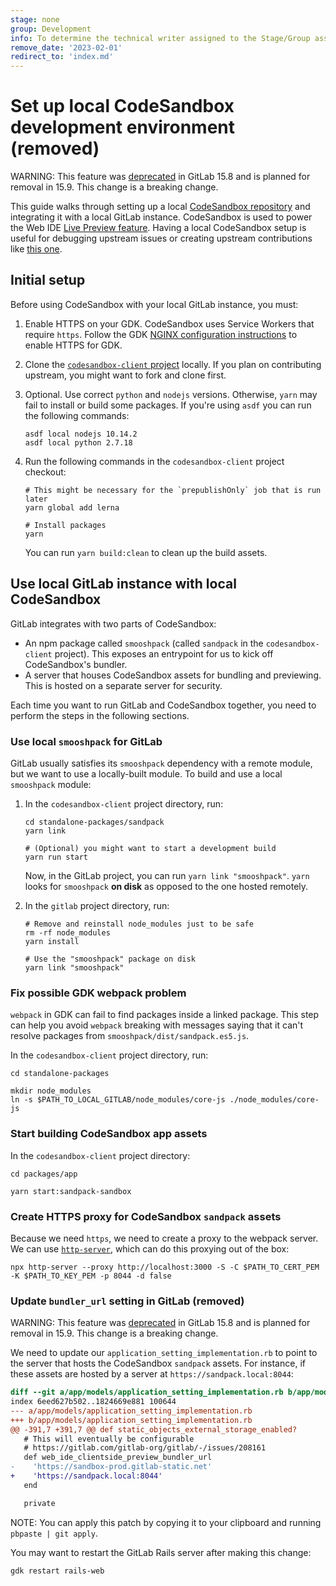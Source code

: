 ```yaml
---
stage: none
group: Development
info: To determine the technical writer assigned to the Stage/Group associated with this page, see https://about.gitlab.com/handbook/product/ux/technical-writing/#assignments
remove_date: '2023-02-01'
redirect_to: 'index.md'
---
```


# Set up local CodeSandbox development environment (removed)

WARNING:
This feature was [deprecated](https://gitlab.com/gitlab-org/gitlab/-/merge_requests/108627) in GitLab 15.8
and is planned for removal in 15.9. This change is a breaking change.

This guide walks through setting up a local [CodeSandbox repository](https://github.com/codesandbox/codesandbox-client) and integrating it with a local GitLab instance. CodeSandbox
is used to power the Web IDE [Live Preview feature](../../user/project/web_ide/index.md#live-preview-removed). Having a local CodeSandbox setup is useful for debugging upstream issues or
creating upstream contributions like [this one](https://github.com/codesandbox/codesandbox-client/pull/5137).

## Initial setup

Before using CodeSandbox with your local GitLab instance, you must:

1. Enable HTTPS on your GDK. CodeSandbox uses Service Workers that require `https`.
   Follow the GDK [NGINX configuration instructions](https://gitlab.com/gitlab-org/gitlab-development-kit/-/blob/main/doc/howto/nginx.md) to enable HTTPS for GDK.
1. Clone the [`codesandbox-client` project](https://github.com/codesandbox/codesandbox-client)
   locally. If you plan on contributing upstream, you might want to fork and clone first.
1. Optional. Use correct `python` and `nodejs` versions. Otherwise, `yarn` may fail to
   install or build some packages. If you're using `asdf` you can run the following commands:

   ```shell
   asdf local nodejs 10.14.2
   asdf local python 2.7.18
   ```

1. Run the following commands in the `codesandbox-client` project checkout:

   ```shell
   # This might be necessary for the `prepublishOnly` job that is run later
   yarn global add lerna

   # Install packages
   yarn
   ```

   You can run `yarn build:clean` to clean up the build assets.

## Use local GitLab instance with local CodeSandbox

GitLab integrates with two parts of CodeSandbox:

- An npm package called `smooshpack` (called `sandpack` in the `codesandbox-client` project).
  This exposes an entrypoint for us to kick off CodeSandbox's bundler.
- A server that houses CodeSandbox assets for bundling and previewing. This is hosted
  on a separate server for security.

Each time you want to run GitLab and CodeSandbox together, you need to perform the
steps in the following sections.

### Use local `smooshpack` for GitLab

GitLab usually satisfies its `smooshpack` dependency with a remote module, but we want
to use a locally-built module. To build and use a local `smooshpack` module:

1. In the `codesandbox-client` project directory, run:

   ```shell
   cd standalone-packages/sandpack
   yarn link

   # (Optional) you might want to start a development build
   yarn run start
   ```

   Now, in the GitLab project, you can run `yarn link "smooshpack"`. `yarn` looks
   for `smooshpack` **on disk** as opposed to the one hosted remotely.

1. In the `gitlab` project directory, run:

   ```shell
   # Remove and reinstall node_modules just to be safe
   rm -rf node_modules
   yarn install

   # Use the "smooshpack" package on disk
   yarn link "smooshpack"
   ```

### Fix possible GDK webpack problem

`webpack` in GDK can fail to find packages inside a linked package. This step can help
you avoid `webpack` breaking with messages saying that it can't resolve packages from
`smooshpack/dist/sandpack.es5.js`.

In the `codesandbox-client` project directory, run:

```shell
cd standalone-packages

mkdir node_modules
ln -s $PATH_TO_LOCAL_GITLAB/node_modules/core-js ./node_modules/core-js
```

### Start building CodeSandbox app assets

In the `codesandbox-client` project directory:

```shell
cd packages/app

yarn start:sandpack-sandbox
```

### Create HTTPS proxy for CodeSandbox `sandpack` assets

Because we need `https`, we need to create a proxy to the webpack server. We can use
[`http-server`](https://www.npmjs.com/package/http-server), which can do this proxying
out of the box:

```shell
npx http-server --proxy http://localhost:3000 -S -C $PATH_TO_CERT_PEM -K $PATH_TO_KEY_PEM -p 8044 -d false
```

### Update `bundler_url` setting in GitLab (removed)

WARNING:
This feature was [deprecated](https://gitlab.com/gitlab-org/gitlab/-/merge_requests/108627) in GitLab 15.8
and is planned for removal in 15.9. This change is a breaking change.

We need to update our `application_setting_implementation.rb` to point to the server that hosts the
CodeSandbox `sandpack` assets. For instance, if these assets are hosted by a server at `https://sandpack.local:8044`:

```patch
diff --git a/app/models/application_setting_implementation.rb b/app/models/application_setting_implementation.rb
index 6eed627b502..1824669e881 100644
--- a/app/models/application_setting_implementation.rb
+++ b/app/models/application_setting_implementation.rb
@@ -391,7 +391,7 @@ def static_objects_external_storage_enabled?
   # This will eventually be configurable
   # https://gitlab.com/gitlab-org/gitlab/-/issues/208161
   def web_ide_clientside_preview_bundler_url
-    'https://sandbox-prod.gitlab-static.net'
+    'https://sandpack.local:8044'
   end

   private

```

NOTE:
You can apply this patch by copying it to your clipboard and running `pbpaste | git apply`.

You may want to restart the GitLab Rails server after making this change:

```shell
gdk restart rails-web
```
